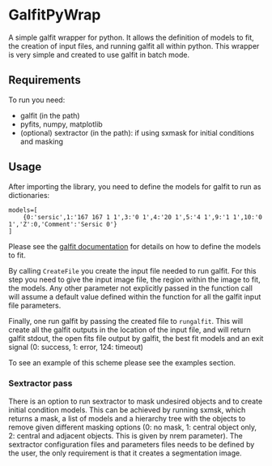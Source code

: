 # GalfitPyWrap

A simple galfit wrapper for python. It allows the definition of models to fit, the creation of input files, and running galfit all within python. This wrapper is very simple and created to use galfit in batch mode.

## Requirements

To run you need:

* galfit (in the path)
* pyfits, numpy, matplotlib 
* (optional) sextractor (in the path): if using sxmask for initial conditions and masking

## Usage

After importing the library, you need to define the models for galfit to run as dictionaries:

```
models=[
	{0:'sersic',1:'167 167 1 1',3:'0 1',4:'20 1',5:'4 1',9:'1 1',10:'0 1','Z':0,'Comment':'Sersic 0'}
]
```

Please see the [galfit documentation](https://users.obs.carnegiescience.edu/peng/work/galfit/README.pdf) for details on how to define the models to fit.

By calling `CreateFile` you create the input file needed to run galfit. For this step you need to give the input image file, the region within the image to fit, the models. Any other parameter not explicitly passed in the function call will assume a default value defined within the function for all the galfit input file parameters.

Finally, one run galfit by passing the created file to `rungalfit`. This will create all the galfit outputs in the location of the input file, and will return galfit stdout, the open fits file output by galfit, the best fit models and an exit signal (0: success, 1: error, 124: timeout)

To see an example of this scheme please see the examples section.

### Sextractor pass

There is an option to run sextractor to mask undesired objects and to create initial condition models. This can be achieved by running sxmsk, which returns a mask, a list of models and a hierarchy tree with the objects to remove given different masking options (0: no mask, 1: central object only, 2: central and adjacent objects. This is given by nrem parameter). The sextractor configuration files and parameters files needs to be defined by the user, the only requirement is that it creates a segmentation image.